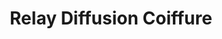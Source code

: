 ---
title: "Relay Diffusion Coiffure"
url: /poissy/relay-diffusion-coiffure/
shop: fournitures pour coiffeurs
---